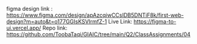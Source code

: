 figma design link : https://www.figma.com/design/apAzcqiwCCsIDB5DNTiF8k/first-web-design?m=auto&t=o177GGIsKSVIrmfZ-1
Live Link: https://figma-to-ui.vercel.app/
Repo link: https://github.com/ToobaTaqi/GIAIC/tree/main/Q2/ClassAssignments/04
